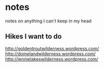 # notes
notes on anything I can't keep in my head


## Hikes I want to do

http://goldentroutwilderness.wordpress.com/  
http://domelandwilderness.wordpress.com/  
http://jennielakeswilderness.wordpress.com/  
